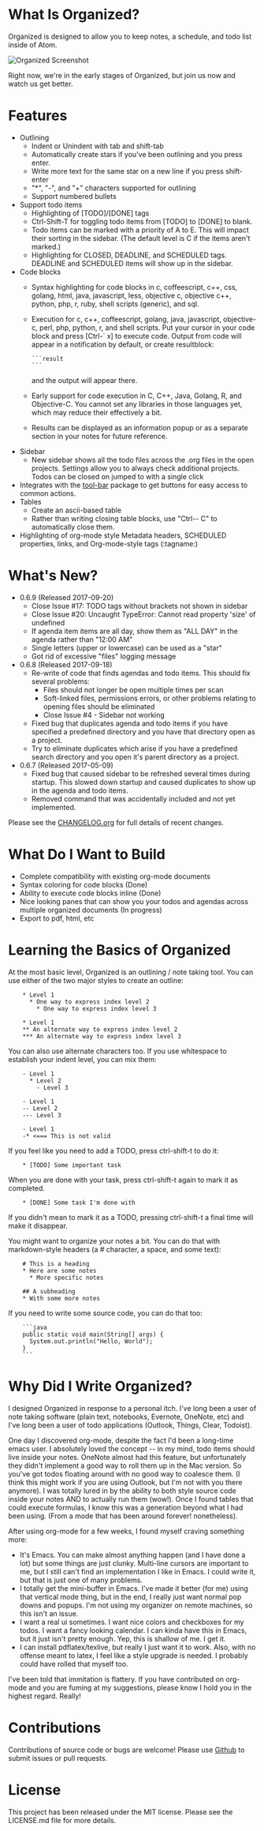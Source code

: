 # What Is Organized?

Organized is designed to allow you to keep notes, a schedule, and todo list
inside of Atom.

![Organized Screenshot](https://raw.githubusercontent.com/MattFlower/organized/master/screenshots/0_6_0.gif)

Right now, we're in the early stages of Organized, but join us now and watch
us get better.

# Features
* Outlining
  * Indent or Unindent with tab and shift-tab
  * Automatically create stars if you've been outlining and you press enter.
  * Write more text for the same star on a new line if you press shift-enter
  * "*", "-", and "+" characters supported for outlining
  * Support numbered bullets
* Support todo items
  * Highlighting of [TODO]/[DONE] tags
  * Ctrl-Shift-T for toggling todo items from [TODO] to [DONE] to blank.
  * Todo items can be marked with a priority of A to E.  This will impact their sorting in the sidebar. (The default
    level is C if the items aren't marked.)
  * Highlighting for CLOSED, DEADLINE, and SCHEDULED tags.  DEADLINE and SCHEDULED items will show up in the sidebar.
* Code blocks
  * Syntax highlighting for code blocks in c, coffeescript, c++, css, golang, html, java,
    javascript, less, objective c, objective c++, python, php, r, ruby, shell scripts (generic), and sql.
  * Execution for c, c++, coffeescript, golang, java, javascript, objective-c, perl, php, python, r, and shell
    scripts.  Put your cursor in your code block and press [Ctrl-` x] to execute code.  Output from
    code will appear in a notification by default, or create resultblock:

    ~~~~
    ```result
    ```
    ~~~~

    and the output will appear there.
  * Early support for code execution in C, C++, Java, Golang, R, and Objective-C.  You cannot set any libraries in
    those languages yet, which may reduce their effectively a bit.
  * Results can be displayed as an information popup or as a separate section in
    your notes for future reference.
* Sidebar
  * New sidebar shows all the todo files across the .org files in the open projects.  Settings allow you
    to always check additional projects.  Todos can be closed on jumped to with a single click
* Integrates with the [tool-bar](https://atom.io/packages/tool-bar) package to get buttons for easy access
  to common actions.
* Tables
  * Create an ascii-based table
  * Rather than writing closing table blocks, use "Ctrl-- C" to automatically close them.
* Highlighting of org-mode style Metadata headers, SCHEDULED properties, links, and
  Org-mode-style tags (:tagname:)


# What's New?

* 0.6.9 (Released 2017-09-20)
  * Close Issue #17: TODO tags without brackets not shown in sidebar
  * Close Issue #20: Uncaught TypeError: Cannot read property 'size' of undefined
  * If agenda item items are all day, show them as "ALL DAY" in the agenda rather than "12:00 AM"
  * Single letters (upper or lowercase) can be used as a "star"
  * Got rid of excessive "files" logging message
* 0.6.8 (Released 2017-09-18)
  * Re-write of code that finds agendas and todo items.  This should fix several problems:
    * Files should not longer be open multiple times per scan
    * Soft-linked files, permissions errors, or other problems relating to opening files should be eliminated
    * Close Issue #4 - Sidebar not working
  * Fixed bug that duplicates agenda and todo items if you have specified a predefined directory and you have
    that directory open as a project.
  * Try to eliminate duplicates which arise if you have a predefined search directory and you open it's parent
    directory as a project.
* 0.6.7 (Released 2017-05-09)
  * Fixed bug that caused sidebar to be refreshed several times during startup.  This
    slowed down startup and caused duplicates to show up in the agenda and todo items.
  * Removed command that was accidentally included and not yet implemented.

Please see the [CHANGELOG.org](https://raw.githubusercontent.com/MattFlower/organized/master/CHANGELOG.org)
for full details of recent changes.


# What Do I Want to Build
* Complete compatibility with existing org-mode documents
* Syntax coloring for code blocks (Done)
* Ability to execute code blocks inline (Done)
* Nice looking panes that can show you your todos and agendas across multiple organized documents (In progress)
* Export to pdf, html, etc

# Learning the Basics of Organized
At the most basic level, Organized is an outlining / note taking tool.  You can
use either of the two major styles to create an outline:

```
    * Level 1
      * One way to express index level 2
        * One way to express index level 3

    * Level 1
    ** An alternate way to express index level 2
    *** An alternate way to express index level 3
```

You can also use alternate characters too.  If you use whitespace to establish
your indent level, you can mix them:

```
    - Level 1
      * Level 2
        - Level 3

    - Level 1
    -- Level 2
    --- Level 3

    - Level 1
    -* <=== This is not valid
```

If you feel like you need to add a TODO, press ctrl-shift-t to do it:

```
    * [TODO] Some important task
```

When you are done with your task, press ctrl-shift-t again to mark it as completed.

```
    * [DONE] Some task I'm done with
```

If you didn't mean to mark it as a TODO, pressing ctrl-shift-t a final time
will make it disappear.

You might want to organize your notes a bit.  You can do that with markdown-style headers (a # character, a space, and some text):

```
    # This is a heading
    * Here are some notes
      * More specific notes

    ## A subheading
    * With some more notes
```

If you need to write some source code, you can do that too:

~~~~
    ```java
    public static void main(String[] args) {
      System.out.println("Hello, World");
    }
    ```
~~~~

# Why Did I Write Organized?
I designed Organized in response to a personal itch.  I've long been a user
of note taking software (plain text, notebooks, Evernote, OneNote, etc) and
I've long been a user of todo applications (Outlook, Things, Clear, Todoist).

One day I discovered org-mode, despite the fact I'd been a long-time emacs user.
I absolutely loved the concept -- in my mind, todo items should live inside your
notes.  OneNote almost had this feature, but unfortunately they didn't
implement a good way to roll them up in the Mac version.  So you've got todos
floating around with no good way to coalesce them.  (I think this might work
if you are using Outlook, but I'm not with you there anymore).  I was totally
lured in by the ability to both style source code inside your notes AND to
actually run them (wow!).  Once I found tables that could execute formulas,
I know this was a generation beyond what I had been using.  (From a mode that
has been around forever! nonetheless).

After using org-mode for a few weeks, I found myself craving something more:

* It's Emacs.  You can make almost anything happen (and I have done a lot) but
  some things are just clunky.  Multi-line cursors are important to me, but I
  still can't find an implementation I like in Emacs.  I could write it, but
  that is just one of many problems.
* I totally get the mini-buffer in Emacs.  I've made it better (for me) using
  that vertical mode thing, but in the end, I really just want normal pop downs
  and popups.  I'm not using my organizer on remote machines, so this isn't an
  issue.
* I want a real ui sometimes.  I want nice colors and checkboxes for my todos.
  I want a fancy looking calendar.  I can kinda have this in Emacs, but it just
  isn't pretty enough.  Yep, this is shallow of me.  I get it.
* I can install pdflatex/texlive, but really I just want it to work.  Also, with
  no offense meant to latex, I feel like a style upgrade is needed.  I probably
  could have rolled that myself too.

I've been told that immitation is flattery.  If you have contributed on org-mode
and you are fuming at my suggestions, please know I hold you in the highest
regard.  Really!

# Contributions
Contributions of source code or bugs are welcome!  Please use [Github](https://github.com/MattFlower/organized) to submit
issues or pull requests.

# License
This project has been released under the MIT license.  Please see the
LICENSE.md file for more details.

